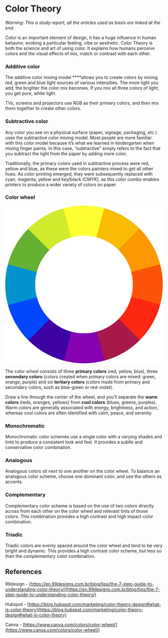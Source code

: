 # Color Theory

_Warning: This a study report, all the articles used as basis are linked at the end._

Color is an important element of design, it has a huge influence in human behavior, evoking a particular feeling, vibe or aesthetic. Color Theory is both the science and art of using color. It explains how humans perceive colors and the visual effects of mix, match or contrast with each other.

### Additive color

The additive color mixing model \*\*\*\*allows you to create colors by mixing red, green and blue light sources of various intensities. The more light you add, the brighter the color mix becomes. If you mix all three colors of light, you get pure, white light.

TVs, screens and projectors use RGB as their primary colors, and then mix them together to create other colors.

### Subtractive color

Any color you see on a physical surface (paper, signage, packaging, etc.) uses the subtractive color mixing model. Most people are more familiar with this color model because it’s what we learned in kindergarten when mixing finger paints. In this case, “subtractive” simply refers to the fact that you subtract the light from the paper by adding more color.

Traditionally, the primary colors used in subtractive process were red, yellow and blue, as these were the colors painters mixed to get all other hues. As color printing emerged, they were subsequently replaced with cyan, magenta, yellow and key/black (CMYK), as this color combo enables printers to produce a wider variety of colors on paper.

### Color wheel

![Color Wheel](../images/color-theory/color-wheel.png)

The color wheel consists of three **primary colors** (red, yellow, blue), three **secondary colors** (colors created when primary colors are mixed: green, orange, purple) and six **tertiary colors** (colors made from primary and secondary colors, such as blue-green or red-violet).

Draw a line through the center of the wheel, and you’ll separate the **warm colors** (reds, oranges, yellows) from **cool colors** (blues, greens, purples). Warm colors are generally associated with energy, brightness, and action, whereas cool colors are often identified with calm, peace, and serenity.

### Monochromatic

Monochromatic color schemes use a single color with a varying shades and tints to produce a consistent look and feel. It provides a subtle and conservative color combination.

### Analogous

Analogous colors sit next to one another on the color wheel. To balance an analogous color scheme, choose one dominant color, and use the others as accents.

### Complementary

Complementary color scheme is based on the use of two colors directly across from each other on the color wheel and relevant tints of those colors. This combination provides a high contrast and high impact color combination.

### Triadic

Triadic colors are evenly spaced around the color wheel and tend to be very bright and dynamic. This provides a high contrast color scheme, but less so than the complementary color combination.

## References

99design - [https://en.99designs.com.br/blog/tips/the-7-step-guide-to-understanding-color-theory/](https://en.99designs.com.br/blog/tips/the-7-step-guide-to-understanding-color-theory/)

Hubspot - [https://blog.hubspot.com/marketing/color-theory-design#what-is-color-theory](https://blog.hubspot.com/marketing/color-theory-design#what-is-color-theory)

Canva - [https://www.canva.com/colors/color-wheel/](https://www.canva.com/colors/color-wheel/)
